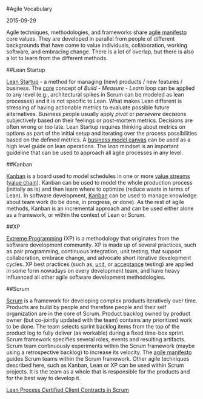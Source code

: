#Agile Vocabulary

2015-09-29

<!--- tags: management agile -->

Agile techniques, methodologies, and frameworks share [agile manifesto](http://www.agilemanifesto.org/) core values. They are developed in parallel from people of different backgrounds that have come to value individuals, collaboration, working software, and embracing change. There is a lot of overlap, but there is also a lot to learn from the different methods.

##Lean Startup

[Lean Startup](https://en.wikipedia.org/wiki/Lean_startup) - a method for managing (new) products / new features / business. The [core](https://en.wikipedia.org/wiki/Cybernetics) concept of *Build* - *Measure* - *Learn* loop can be applied to any level (e.g., architectural spikes in Scrum can be modeled as lean processes) and it is not specific to Lean. What makes Lean different is stressing of having actionable metrics to evaluate possible future alternatives. Business people usually apply *pivot* or *persevere* decisions subjectively based on their feelings or post-mortem metrics. Decisions are often wrong or too late. Lean Startup requires thinking about metrics on options as part of the initial setup and iterating over the process possibilities based on the defined metrics. A [business model canvas](https://en.wikipedia.org/wiki/Business_Model_Canvas) can be used as a high level guide on lean operations. The *lean* mindset is an important guideline that can be used to approach all agile processes in any level.

##Kanban

[Kanban](https://en.wikipedia.org/wiki/Kanban) is a board used to model schedules in one or more [value streams](https://en.wikipedia.org/wiki/Value_stream_mapping) ([value chain](https://en.wikipedia.org/wiki/Value_chain)). Kanban can be used to model the whole production process (initially as is) and then learn where to optimize (reduce waste in terms of Lean). In software development, <a href="https://en.wikipedia.org/wiki/Kanban_(development)">Kanban</a> can be used to manage knowledge about team work (to be done, in progress, or done). As the rest of agile methods, Kanban is an incremental approach and can be used either alone as a framework, or within the context of Lean or Scrum.

##XP

[Extreme Programming](https://en.wikipedia.org/wiki/Extreme_programming) (XP) is a methodology that originates from the software development community. XP is made up of several practices, such as pair programming, continuous integration, unit testing, that support collaboration, embrace change, and advocate short iterative development cycles. XP best practices (such as, [unit](https://en.wikipedia.org/wiki/Unit_testing), or [acceptance](https://en.wikipedia.org/wiki/Acceptance_testing) testing) are applied in some form nowadays on every development team, and have heavy influenced all other agile software development methodologies.  

##Scrum

<a href="https://en.wikipedia.org/wiki/Scrum_(software_development)">Scrum</a> is a framework for developing complex products iteratively over time. Products are build by people and therefore people and their self organization are in the core of Scrum. Product backlog owned by product owner (but co-jointly updated with the team) contains any prioritized work to be done. The team selects sprint backlog items from the top of the product log to fully deliver (as workable) during a fixed time-box sprint. Scrum framework specifies several roles, events and resulting artifacts. Scrum team continuously experiments within the Scrum framework (maybe using a retrospective backlog) to increase its velocity. The [agile manifesto](http://www.agilemanifesto.org/) guides Scrum teams within the Scrum framework. Other agile techniques described here, such as Kanban, Lean or XP can be used within Scrum projects. It is the team as a whole that is responsible for the products and for the best way to develop it.


<ins class='nfooter'><a rel='prev' id='fprev' href='#blog/2015/2015-11-02-Lean-Process-Certified.md'>Lean Process Certified</a> <a rel='next' id='fnext' href='#blog/2015/2015-09-11-Client-Contracts-in-Scrum.md'>Client Contracts in Scrum</a></ins>
